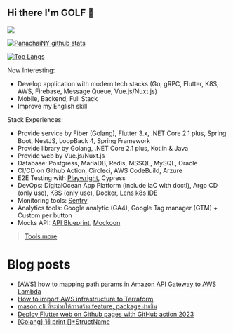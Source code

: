 ## Hi there I'm GOLF 👋

[![](https://img.shields.io/badge/LinkedIn-0077B5?style=for-the-badge&logo=linkedin&logoColor=white)](https://www.linkedin.com/in/panachainy/)

[![PanachaiNY github stats](https://github-readme-stats.vercel.app/api?username=panachainy&show_icons=true&hide=contribs)](https://github.com/panachainy)

[![Top Langs](https://github-readme-stats.vercel.app/api/top-langs/?username=panachainy&layout=compact)](https://github.com/panachainy)

Now Interesting:

- Develop application with modern tech stacks (Go, gRPC, Flutter, K8S, AWS, Firebase, Message Queue, Vue.js/Nuxt.js)
- Mobile, Backend, Full Stack
- Improve my English skill

Stack Experiences:

- Provide service by Fiber (Golang), Flutter 3.x, .NET Core 2.1 plus, Spring Boot, NestJS, LoopBack 4, Spring Framework
- Provide library by Golang, .NET Core 2.1 plus, Kotlin & Java
- Provide web by Vue.js/Nuxt.js
- Database: Postgress, MariaDB, Redis, MSSQL, MySQL, Oracle
- CI/CD on Github Action, Circleci, AWS CodeBuild, Arzure
- E2E Testing with [Playwright](https://playwright.dev), Cypress
- DevOps: DigitalOcean App Platform (include IaC with doctl), Argo CD (only use), K8S (only use), Docker, [Lens k8s IDE](https://k8slens.dev)
- Monitoring tools: [Sentry](https://sentry.io)
- Analytics tools: Google analytic (GA4), Google Tag manager (GTM) + Custom per button
- Mocks API: [API Blueprint](https://apiblueprint.org), [Mockoon](https://mockoon.com/)

> [Tools more](https://panachai-ny.medium.com/note-recommended-extension-visual-studio-code-visual-studio-tool-for-dev-tool-utilities-fa4975591979)

# Blog posts
<!-- BLOG-POST-LIST:START -->
- [[AWS] how to mapping path params in Amazon API Gateway to AWS Lambda](https://panachai-ny.medium.com/aws-how-to-mapping-path-params-in-amazon-api-gateway-to-aws-lambda-15ca9e26df1a?source=rss-a8381aa83da7------2)
- [How to import AWS infrastructure to Terraform](https://panachai-ny.medium.com/how-to-import-aws-infrastructure-to-terraform-a2a4db4511db?source=rss-a8381aa83da7------2)
- [mason cli ที่จะช่วยให้การสร้าง feature, package ง่ายขึ้น](https://panachai-ny.medium.com/mason-cli-%E0%B8%97%E0%B8%B5%E0%B9%88%E0%B8%88%E0%B8%B0%E0%B8%8A%E0%B9%88%E0%B8%A7%E0%B8%A2%E0%B9%83%E0%B8%AB%E0%B9%89%E0%B8%81%E0%B8%B2%E0%B8%A3%E0%B8%AA%E0%B8%A3%E0%B9%89%E0%B8%B2%E0%B8%87-feature-package-%E0%B8%87%E0%B9%88%E0%B8%B2%E0%B8%A2%E0%B8%82%E0%B8%B6%E0%B9%89%E0%B8%99-82a03588fed9?source=rss-a8381aa83da7------2)
- [Deploy Flutter web on Github pages with GitHub action 2023](https://panachai-ny.medium.com/deploy-flutter-web-on-github-pages-with-github-action-2023-6a2f3faca423?source=rss-a8381aa83da7------2)
- [[Golang] วิธี print []*StructName](https://panachai-ny.medium.com/how-to-print-structname-40322709b4d9?source=rss-a8381aa83da7------2)
<!-- BLOG-POST-LIST:END -->

<!--
**panachainy/panachainy** is a ✨ _special_ ✨ repository because its `README.md` (this file) appears on your GitHub profile.

Here are some ideas to get you started:

- 🔭 I’m currently working on ...
- 🌱 I’m currently learning ...
- 👯 I’m looking to collaborate on ...
- 🤔 I’m looking for help with ...
- 💬 Ask me about ...
- 📫 How to reach me: ...
- 😄 Pronouns: ...
- ⚡ Fun fact: ...
-->
